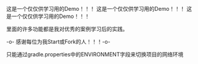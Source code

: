 这是一个仅仅供学习用的Demo！！！
这是一个仅仅供学习用的Demo！！！
这是一个仅仅供学习用的Demo！！！

里面的许多功能都是我对优秀的案例学习后的实践。

-o- 感谢每位为我Start或Fork的人！！！-o-

只能通过gradle.properties中的ENVIRONMENT字段来切换项目的网络环境